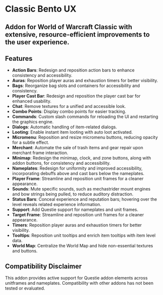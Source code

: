 # Classic Bento UX

## Addon for World of Warcraft Classic with extensive, resource-efficient improvements to the user experience.

## Features

- **Action Bars**: Redesign and reposition action bars to enhance consistency and accessibility.
- **Auras**: Reposition player auras and exhaustion timers for better visibility.
- **Bags**: Reorganize bag slots and containers for accessibility and consistency.
- **Player Cast Bar**: Redesign and reposition the player cast bar for enhanced usability.
- **Chat**: Remove textures for a unified and accessible look.
- **Combo Points**: Display combo points for easier tracking.
- **Commands**: Custom slash commands for reloading the UI and restarting the graphics engine.
- **Dialogs**: Automatic handling of item-related dialogs.
- **Looting**: Enable instant item looting with auto loot activated.
- **Micromenu**: Reposition and resize micromenu buttons, reducing opacity for a subtle effect.
- **Merchant**: Automate the sale of trash items and gear repair upon merchant frame interaction.
- **Minimap**: Redesign the minimap, clock, and zone buttons, along with addon buttons, for consistency and accessibility.
- **Nameplates**: Redesign for uniformity and improved accessibility, incorporating debuffs above and cast bars below the nameplates.
- **Player Frame**: Streamline and reposition unit frames for a cleaner appearance.
- **Sounds**: Mute specific sounds, such as mechastrider mount engines and bow strings being pulled, to reduce auditory distraction.
- **Status Bars**: Conceal experience and reputation bars; hovering over the level reveals related experience information.
- **Support**: Add Questie support for nameplates and unit frames.
- **Target Frame**: Streamline and reposition unit frames for a cleaner appearance.
- **Timers**: Reposition player auras and exhaustion timers for better visibility.
- **Tooltips**: Reposition unit tooltips and enrich item tooltips with item level data.
- **World Map**: Centralize the World Map and hide non-essential textures and buttons.

## Compatibility Disclaimer
This addon provides active support for Questie addon elements across unitframes and nameplates. Compatibility with other addons has not been tested or evaluated.